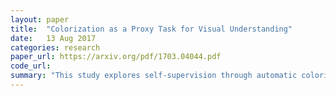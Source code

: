 ```yaml
---
layout: paper
title:  "Colorization as a Proxy Task for Visual Understanding"
date:   13 Aug 2017
categories: research
paper_url: https://arxiv.org/pdf/1703.04044.pdf
code_url: 
summary: "This study explores self-supervision through automatic colorization as an alternative to ImageNet pretraining. Self-supervised training achieved state-of-the-art results on VOC segmentation and classification tasks without relying on ImageNet labels. This paper highlights the significance of loss formulation, training specifics, and network architecture when pretraining through colorization. It also revisits and questions the ImageNet pretraining approach, including the necessity of training data volume, label quantity, and feature adaptability upon fine-tuning. The findings suggest that colorization offers a better supervisory signal comparable to various types of ImageNet pretraining."
---
```


